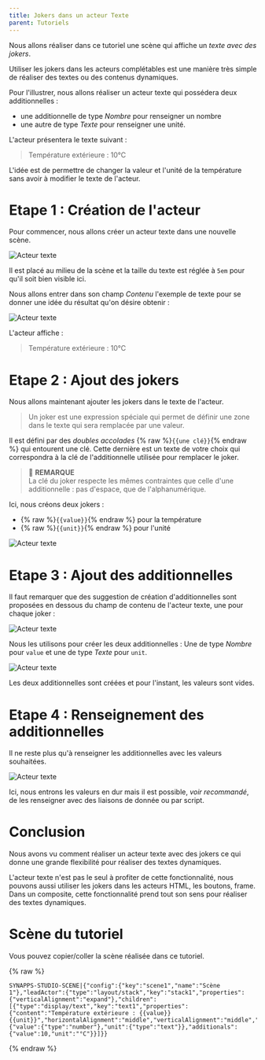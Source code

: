 ```yaml
---
title: Jokers dans un acteur Texte
parent: Tutoriels
---
```


Nous allons réaliser dans ce tutoriel une scène qui affiche un *texte avec des jokers*.

Utiliser les jokers dans les acteurs complétables est une manière très simple de réaliser des textes ou des contenus dynamiques.

Pour l'illustrer, nous allons réaliser un acteur texte qui possédera deux additionnelles :
- une additionnelle de type *Nombre* pour renseigner un nombre
- une autre de type *Texte* pour renseigner une unité.

L'acteur présentera le texte suivant :
> Température extérieure : 10°C

L'idée est de permettre de changer la valeur et l'unité de la température sans avoir à modifier le texte de l'acteur.


# Etape 1 : Création de l'acteur

Pour commencer, nous allons créer un acteur texte dans une nouvelle scène.

![Acteur texte](../assets/tutorials/jokers-in-text/step-01.gif)


Il est placé au milieu de la scène et la taille du texte est réglée à `5em` pour qu'il soit bien visible ici.

Nous allons entrer dans son champ *Contenu* l'exemple de texte pour se donner une idée du résultat qu'on désire obtenir :

![Acteur texte](../assets/tutorials/jokers-in-text/step-02.gif)

L'acteur affiche :

> Température extérieure : 10°C

# Etape 2 : Ajout des jokers

Nous allons maintenant ajouter les jokers dans le texte de l'acteur.

> Un joker est une expression spéciale qui permet de définir une zone dans le texte qui sera remplacée par une valeur.

Il est défini par des *doubles accolades* {% raw %}`{{une clé}}`{% endraw %} qui entourent une clé. Cette dernière est un texte de votre choix qui correspondra à la clé de l'additionnelle utilisée pour remplacer le joker.

> 📌 **REMARQUE**<br>
La clé du joker respecte les mêmes contraintes que celle d'une additionnelle : pas d'espace, que de l'alphanumérique.

Ici, nous créons deux jokers :
- {% raw %}`{{value}}`{% endraw %} pour la température
- {% raw %}`{{unit}}`{% endraw %} pour l'unité

![Acteur texte](../assets/tutorials/jokers-in-text/step-03.gif)

# Etape 3 : Ajout des additionnelles

Il faut remarquer que des suggestion de création d'additionnelles sont proposées en dessous du champ de contenu de l'acteur texte, une pour chaque joker :

![Acteur texte](../assets/tutorials/jokers-in-text/picture-01.png)

Nous les utilisons pour créer les deux additionnelles : Une de type *Nombre* pour `value` et une de type *Texte* pour `unit`.

![Acteur texte](../assets/tutorials/jokers-in-text/step-04.gif)

Les deux additionnelles sont créées et pour l'instant, les valeurs sont vides.

# Etape 4 : Renseignement des additionnelles

Il ne reste plus qu'à renseigner les additionnelles avec les valeurs souhaitées.

![Acteur texte](../assets/tutorials/jokers-in-text/step-05.gif)

Ici, nous entrons les valeurs en dur mais il est possible, *voir recommandé*, de les renseigner avec des liaisons de donnée ou par script.


# Conclusion

Nous avons vu comment réaliser un acteur texte avec des jokers ce qui donne une grande flexibilité pour réaliser des textes dynamiques.

L'acteur texte n'est pas le seul à profiter de cette fonctionnalité, nous pouvons aussi utiliser les jokers dans les acteurs HTML, les boutons, frame. Dans un composite, cette fonctionnalité prend tout son sens pour réaliser des textes dynamiques.


# Scène du tutoriel

Vous pouvez copier/coller la scène réalisée dans ce tutoriel.

{% raw %}
```
SYNAPPS-STUDIO-SCENE|{"config":{"key":"scene1","name":"Scène 1"},"leadActor":{"type":"layout/stack","key":"stack1","properties":{"verticalAlignment":"expand"},"children":[{"type":"display/text","key":"text1","properties":{"content":"Température extérieure : {{value}}{{unit}}","horizontalAlignment":"middle","verticalAlignment":"middle","fontSize":"5em"},"additionalDefs":{"value":{"type":"number"},"unit":{"type":"text"}},"additionals":{"value":10,"unit":"°C"}}]}}
```
{% endraw %}
